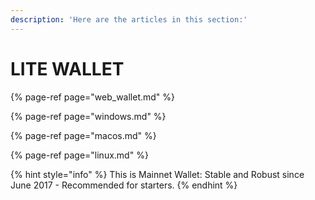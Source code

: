 ```yaml
---
description: 'Here are the articles in this section:'
---
```


# LITE WALLET

{% page-ref page="web\_wallet.md" %}

{% page-ref page="windows.md" %}

{% page-ref page="macos.md" %}

{% page-ref page="linux.md" %}

{% hint style="info" %}
This is Mainnet Wallet: Stable and Robust since June 2017 - Recommended for starters. 
{% endhint %}

